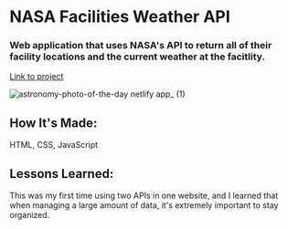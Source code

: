 # NASA Facilities Weather API

### Web application that uses NASA's API to return all of their facility locations and the current weather at the facitlity.

[Link to project](https://astronomy-photo-of-the-day.netlify.app/)

![astronomy-photo-of-the-day netlify app_ (1)](https://user-images.githubusercontent.com/111996055/197098227-ae30109d-36cd-463f-b19a-0a2ac838452b.png)

## How It's Made:
HTML, CSS, JavaScript


## Lessons Learned:
This was my first time using two APIs in one website, and I learned that when managing a large amount of data, it's extremely important to stay organized.
